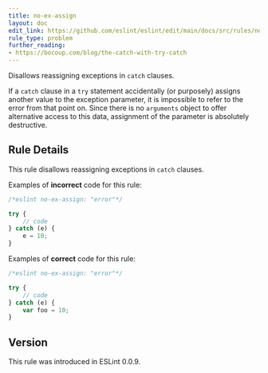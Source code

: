 ```yaml
---
title: no-ex-assign
layout: doc
edit_link: https://github.com/eslint/eslint/edit/main/docs/src/rules/no-ex-assign.md
rule_type: problem
further_reading:
- https://bocoup.com/blog/the-catch-with-try-catch
---
```


<!--RECOMMENDED-->

Disallows reassigning exceptions in `catch` clauses.

If a `catch` clause in a `try` statement accidentally (or purposely) assigns another value to the exception parameter, it is impossible to refer to the error from that point on.
Since there is no `arguments` object to offer alternative access to this data, assignment of the parameter is absolutely destructive.

## Rule Details

This rule disallows reassigning exceptions in `catch` clauses.

Examples of **incorrect** code for this rule:

```js
/*eslint no-ex-assign: "error"*/

try {
    // code
} catch (e) {
    e = 10;
}
```

Examples of **correct** code for this rule:

```js
/*eslint no-ex-assign: "error"*/

try {
    // code
} catch (e) {
    var foo = 10;
}
```

## Version

This rule was introduced in ESLint 0.0.9.
